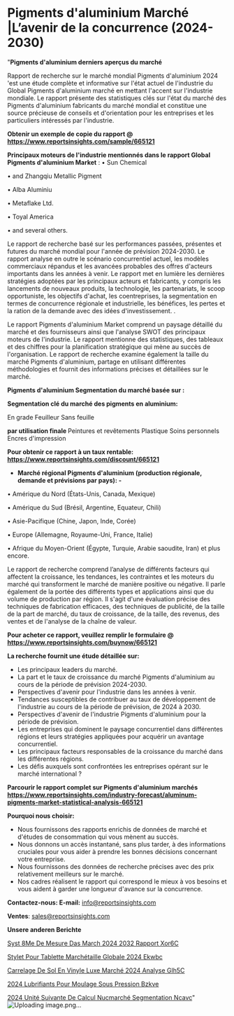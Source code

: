 # Pigments d'aluminium Marché |L’avenir de la concurrence (2024-2030)

"<strong>Pigments d'aluminium derniers aperçus du marché</strong>

Rapport de recherche sur le marché mondial Pigments d'aluminium 2024 'est une étude complète et informative sur l'état actuel de l'industrie du Global Pigments d'aluminium marché en mettant l'accent sur l'industrie mondiale. Le rapport présente des statistiques clés sur l'état du marché des Pigments d'aluminium fabricants du marché mondial et constitue une source précieuse de conseils et d'orientation pour les entreprises et les particuliers intéressés par l'industrie.

<strong>Obtenir un exemple de copie du rapport @ <a href=https://www.reportsinsights.com/sample/665121>https://www.reportsinsights.com/sample/665121</a></strong>

<strong>Principaux moteurs de l'industrie mentionnés dans le rapport Global Pigments d'aluminium Market</strong> :
• Sun Chemical

• and Zhangqiu Metallic Pigment

• Alba Aluminiu

• Metaflake Ltd.

• Toyal America

• and several others.

Le rapport de recherche basé sur les performances passées, présentes et futures du marché mondial pour l'année de prévision 2024-2030. Le rapport analyse en outre le scénario concurrentiel actuel, les modèles commerciaux répandus et les avancées probables des offres d'acteurs importants dans les années à venir. Le rapport met en lumière les dernières stratégies adoptées par les principaux acteurs et fabricants, y compris les lancements de nouveaux produits, la technologie, les partenariats, le scoop opportuniste, les objectifs d'achat, les coentreprises, la segmentation en termes de concurrence régionale et industrielle, les bénéfices, les pertes et la ration de la demande avec des idées d'investissement. .

Le rapport Pigments d'aluminium Market comprend un paysage détaillé du marché et des fournisseurs ainsi que l'analyse SWOT des principaux moteurs de l'industrie. Le rapport mentionne des statistiques, des tableaux et des chiffres pour la planification stratégique qui mène au succès de l'organisation. Le rapport de recherche examine également la taille du marché Pigments d'aluminium, partage en utilisant différentes méthodologies et fournit des informations précises et détaillées sur le marché.

<strong>Pigments d'aluminium Segmentation du marché basée sur :</strong>

<strong> Segmentation clé du marché des pigments en aluminium: </strong>

En grade
Feuilleur
Sans feuille

<strong> par utilisation finale </strong>
Peintures et revêtements
Plastique
Soins personnels
Encres d'impression

<strong>Pour obtenir ce rapport à un taux rentable: <a href=https://www.reportsinsights.com/discount/665121>https://www.reportsinsights.com/discount/665121</a></strong>
<ul>
  <li><strong>Marché régional Pigments d'aluminium (production régionale, demande et prévisions par pays): -</strong></li>
</ul>
• Amérique du Nord (États-Unis, Canada, Mexique)

• Amérique du Sud (Brésil, Argentine, Equateur, Chili)

• Asie-Pacifique (Chine, Japon, Inde, Corée)

• Europe (Allemagne, Royaume-Uni, France, Italie)

• Afrique du Moyen-Orient (Égypte, Turquie, Arabie saoudite, Iran) et plus encore.

Le rapport de recherche comprend l’analyse de différents facteurs qui affectent la croissance, les tendances, les contraintes et les moteurs du marché qui transforment le marché de manière positive ou négative. Il parle également de la portée des différents types et applications ainsi que du volume de production par région. Il s'agit d'une évaluation précise des techniques de fabrication efficaces, des techniques de publicité, de la taille de la part de marché, du taux de croissance, de la taille, des revenus, des ventes et de l'analyse de la chaîne de valeur.

<strong>Pour acheter ce rapport, veuillez remplir le formulaire @   <a href=https://www.reportsinsights.com/buynow/665121>https://www.reportsinsights.com/buynow/665121</a></strong>

<strong>La recherche fournit une étude détaillée sur:</strong>
<ul>
  <li>Les principaux leaders du marché.</li>
  <li>La part et le taux de croissance du marché Pigments d'aluminium au cours de la période de prévision 2024-2030.</li>
  <li>Perspectives d'avenir pour l'industrie dans les années à venir.</li>
  <li>Tendances susceptibles de contribuer au taux de développement de l'industrie au cours de la période de prévision, de 2024 à 2030.</li>
  <li>Perspectives d'avenir de l'industrie Pigments d'aluminium pour la période de prévision.</li>
  <li>Les entreprises qui dominent le paysage concurrentiel dans différentes régions et leurs stratégies appliquées pour acquérir un avantage concurrentiel.</li>
  <li>Les principaux facteurs responsables de la croissance du marché dans les différentes régions.</li>
  <li>Les défis auxquels sont confrontées les entreprises opérant sur le marché international ?</li>
</ul>

<strong>Parcourir le rapport complet sur Pigments d'aluminium marchés <a href=https://www.reportsinsights.com/industry-forecast/aluminum-pigments-market-statistical-analysis-665121>https://www.reportsinsights.com/industry-forecast/aluminum-pigments-market-statistical-analysis-665121</a></strong>

<strong>Pourquoi nous choisir:</strong>
<ul>
  <li>Nous fournissons des rapports enrichis de données de marché et d'études de consommation qui vous mènent au succès.</li>
  <li>Nous donnons un accès instantané, sans plus tarder, à des informations cruciales pour vous aider à prendre les bonnes décisions concernant votre entreprise.</li>
  <li>Nous fournissons des données de recherche précises avec des prix relativement meilleurs sur le marché.</li>
  <li>Nos cadres réalisent le rapport qui correspond le mieux à vos besoins et vous aident à garder une longueur d'avance sur la concurrence.</li>
</ul>
<strong>Contactez-nous:
</strong><strong>E-mail:</strong> <a href=mailto:info@reportsinsights.com>info@reportsinsights.com</a>

<strong>Ventes</strong>: <a href=mailto:sales@reportsinsights.com>sales@reportsinsights.com</a>

<strong>Unsere anderen Berichte</strong>

<a href=https://www.linkedin.com/pulse/syst%C3%A8me-de-mesure-das-march%C3%A9-2024-2032-rapport-xor6c/>Syst 8Me De Mesure Das March 2024 2032 Rapport Xor6C</a>

<a href=https://www.linkedin.com/pulse/stylet-pour-tablette-marchétaille-globale-2024-ekwbc/>Stylet Pour Tablette Marchétaille Globale 2024 Ekwbc</a>

<a href=https://www.linkedin.com/pulse/carrelage-de-sol-en-vinyle-luxe-marché-2024-analyse-glh5c/>Carrelage De Sol En Vinyle Luxe Marché 2024 Analyse Glh5C</a>

<a href=https://www.linkedin.com/pulse/2024-lubrifiants-pour-moulage-sous-pression-bzkve/>2024 Lubrifiants Pour Moulage Sous Pression Bzkve</a>

<a href=https://www.linkedin.com/pulse/2024-unité-suivante-de-calcul-nucmarché-segmentation-ncavc/>2024 Unité Suivante De Calcul Nucmarché Segmentation Ncavc</a>"
![Uploading image.png…]()

